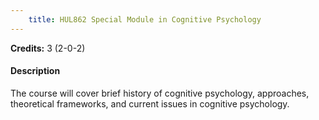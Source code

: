 ```yaml
---
    title: HUL862 Special Module in Cognitive Psychology
---
```

**Credits:** 3 (2-0-2)



#### Description 
The course will cover brief history of cognitive psychology, approaches, theoretical frameworks, and current issues in cognitive psychology.
